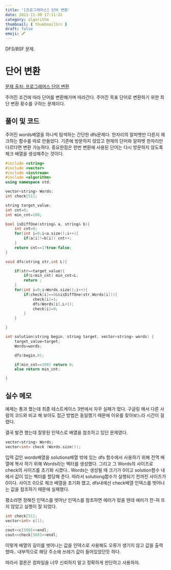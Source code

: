 ```yaml
---
title: '[프로그래머스] 단어 변환'
date: 2021-11-30 17:11:32
category: algorithm
thumbnail: { thumbnailSrc }
draft: false
emoji: 🖍
---
```


DFS/BSF 문제.

# 단어 변환

[문제 출처: 프로그래머스 단어 변환](https://programmers.co.kr/learn/courses/30/lessons/43163)

주어진 조건에 따라 단어를 변환해가며 따라간다.
주어진 목표 단어로 변환하기 위한 최단 변환 횟수를 구하는 문제이다.

## 풀이 및 코드

주어진 words배열을 하나씩 탐색하는 간단한 dfs문제다. 한자리의 알파벳만 다른지 체크하는 함수를 따로 만들었다. 기존에 방문하지 않았고 현재의 단어와 알파벳 한자리만 다르다면 변환 가능하다.
중요한점은 한번 변환에 사용된 단어는 다시 방문하지 않도록 체크 배열을 생성해주는 것이다.

```cpp
#include <string>
#include <vector>
#include <iostream>
#include <algorithm>
using namespace std;

vector<string> Words;
int check[51];

string target_value;
int cnt=0;
int min_cnt=100;

bool isDiffOne(string& a, string& b){
    int cnt=0;
    for(int i=0;i<a.size();i++){
        if(a[i]!=b[i]) cnt++;
    }
    return cnt==1?true:false;
}

void dfs(string str,int L){

    if(str==target_value){
        if(L<min_cnt) min_cnt=L;
        return ;
    }
    for(int i=0;i<Words.size();i++){
        if(check[i]==0&&isDiffOne(str,Words[i])){
            check[i]=1;
            dfs(Words[i],L+1);
            check[i]=0;
        }
    }

}

int solution(string begin, string target, vector<string> words) {
    target_value=target;
    Words=words;

    dfs(begin,0);

    if(min_cnt==100) return 0;
    else return min_cnt;

}
```

## 실수 메모

예제는 통과 했는데 최종 테스트케이스 3번에서 자꾸 실패가 떴다. 구글링 해서 다른 사람의 코드와 비교 해 보아도 접근 방법은 동일했기 때문에 이유를 찾아보느라 시간이 걸렸다.

결국 발견 했는데 잘못된 인덱스로 배열을 참조하고 있던 문제였다.

```cpp
vector<string> Words;
vector<int> check (Words.size());
```

입력 값인 words배열을 solutions배열 밖에 있는 dfs 함수에서 사용하기 위해 전역 배열에 복사 하기 위해 Words라는 벡터를 생성했다.
그리고 그 Words의 사이즈로 check의 사이즈를 초기화 시켰다..
Words는 생성될 때 크기가 0이고 solution함수 내에서 값이 있는 벡터를 할당해 준다.
따라서 solutiong함수가 실행되기 전까진 사이즈가 0이다.
사이즈 0으로 체크 배열을 초기화 했고, dfs내에선 check배열 인덱스를 벗어나는 값을 참조하기 때문에 실패했다.

평소라면 정해진 인덱스를 벗어난 인덱스를 참조하면 에러가 떴을 텐데 에러가 전-혀 뜨지 않았고 실행이 잘 되었다.

```cpp
int check[51];
vector<int> c(1);
...
cout<<c[500]<<endl;
cout<<check[500]<<endl;
```

이렇게 배열의 길이를 벗어나는 값을 인덱스로 사용해도 오류가 생기지 않고 값을 출력했따..
내부적으로 해당 주소에 쓰레기 값이 들어있었던듯 하다.

따라서 결론은
컴파일을 너무 신뢰하지 말고 정확하게 판단하고 사용하자.
